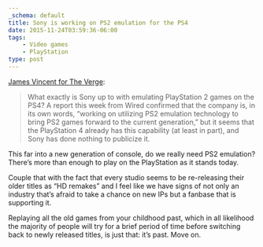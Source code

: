 ```yaml
---
_schema: default
title: Sony is working on PS2 emulation for the PS4
date: 2015-11-24T03:59:36-06:00
tags:
    - Video games
    - PlayStation
type: post
---
```


[James Vincent for The Verge](https://www.theverge.com/2015/11/20/9768266/ps4-ps2-emulation):

> What exactly is Sony up to with emulating PlayStation 2 games on the PS4? A report this week from Wired confirmed that the company is, in its own words, “working on utilizing PS2 emulation technology to bring PS2 games forward to the current generation,” but it seems that the PlayStation 4 already has this capability (at least in part), and Sony has done nothing to publicize it.

This far into a new generation of console, do we really need PS2 emulation? There’s more than enough to play on the PlayStation as it stands today.

Couple that with the fact that every studio seems to be re-releasing their older titles as “HD remakes” and I feel like we have signs of not only an industry that’s afraid to take a chance on new IPs but a fanbase that is supporting it.

Replaying all the old games from your childhood past, which in all likelihood the majority of people will try for a brief period of time before switching back to newly released titles, is just that: it’s past. Move on.
